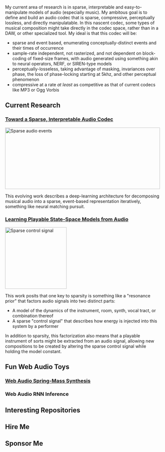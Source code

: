

My current area of research is in sparse, interpretable and easy-to-manipulate models of audio (especially music).  My ambitous goal is to define and build an audio codec that is sparse, compressive, perceptually lossless, and directly manipulatable.  In this nascent codec, some types of musical composition might take directly in the codec space, rather than in a DAW, or other specialized tool.  My ideal is that this codec will be:

- sparse and event based, enumerating conceptually-distinct events and their times of occurrence
- sample-rate independent, not rasterized, and not dependent on block-coding of fixed-size frames, with audio generated using something akin to neural operators, NERF, or SIREN-type models
- perceptually-losseless, taking advantage of masking, invariances over phase, the loss of phase-locking starting at 5khz, and other perceptual phenomenon
- compressive at a rate _at least_ as competitive as that of current codecs like MP3 or Ogg Vorbis

## Current Research

### [Toward a Sparse, Interpretable Audio Codec](https://blog.cochlea.xyz/sparse-interpretable-audio-codec-paper.html)

<img src="https://github.com/user-attachments/assets/424f803e-d969-4d69-9aa7-f8fc5f2dd739" alt="Sparse audio events" height="200" width="100%" />

This evolving work describes a deep-learning architecture for decomposing musical audio into a sparse, event-based representation iteratively, something like neural matching pursuit.

### [Learning Playable State-Space Models from Audio](https://blog.cochlea.xyz/rnn.html)

<img src="https://github.com/user-attachments/assets/95993a48-3829-4de1-870b-c65f242e5c1d" alt="Sparse control signal" height="200" />

This work posits that one key to sparsity is something like a "resonance prior" that factors audio signals into two distinct parts:

- A model of the dynamics of the instrument, room, synth, vocal tract, or combination thereof
- A sparse "control signal" that describes how energy is injected into this system by a performer

In addition to sparsity, this factorization also means that a playable instrument of sorts might be extracted from an audio signal, allowing new compositions to be created by altering the sparse control signal while holding the model constant.

## Fun Web Audio Toys

### [Web Audio Spring-Mass Synthesis]()

### Web Audio RNN Inference


## Interesting Repositories

## Hire Me

## Sponsor Me

